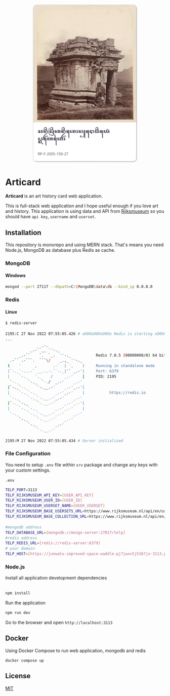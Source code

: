 <h2 align="center">
<p align="center"><img src="https://github.com/junwatu/articard/blob/main/articard.png?raw=true" height="500px" alt="arti-card"></p>
</h2>

# Articard

**Articard** is an art history card web application.

This is full-stack web application and I hope useful enough if you love art and history. This application is using data and API from [Rijksmuseum](https://data.rijksmuseum.nl/object-metadata/api/) so you should have `api key`, `username` and `userset`.

## Installation

This repository is monorepo and using MERN stack. That's means you need Node.js, MongoDB as database plus Redis as cache. 

### MongoDB

#### Windows

```bash
mongod --port 27117 --dbpath=C:\MongoDB\data\db --bind_ip 0.0.0.0
```

### Redis

#### Linux

````bash
$ redis-server

2195:C 27 Nov 2022 07:55:05.426 # oO0OoO0OoO0Oo Redis is starting oO0OoO0OoO0Oo
...
                _._
           _.-``__ ''-._
      _.-``    `.  `_.  ''-._           Redis 7.0.5 (00000000/0) 64 bit
  .-`` .-```.  ```\/    _.,_ ''-._
 (    '      ,       .-`  | `,    )     Running in standalone mode
 |`-._`-...-` __...-.``-._|'` _.-'|     Port: 6379
 |    `-._   `._    /     _.-'    |     PID: 2195
  `-._    `-._  `-./  _.-'    _.-'
 |`-._`-._    `-.__.-'    _.-'_.-'|
 |    `-._`-._        _.-'_.-'    |           https://redis.io
  `-._    `-._`-.__.-'_.-'    _.-'
 |`-._`-._    `-.__.-'    _.-'_.-'|
 |    `-._`-._        _.-'_.-'    |
  `-._    `-._`-.__.-'_.-'    _.-'
      `-._    `-.__.-'    _.-'
          `-._        _.-'
              `-.__.-'

2195:M 27 Nov 2022 07:55:05.434 # Server initialized

````

### File Configuration

You need to setup `.env` file within `srv` package and change any keys with your custom settings.

`.env`

```bash
TELP_PORT=3113
TELP_RIJKSMUSEUM_API_KEY=[USER_API_KEY]
TELP_RIJKSMUSEUM_USER_ID=[USER_ID]
TELP_RIJKSMUSEUM_USERSET_NAME=[USER_USERSET]
TELP_RIJKSMUSEUM_BASE_USERSETS_URL=https://www.rijksmuseum.nl/api/en/usersets
TELP_RIJKSMUSEUM_BASE_COLLECTION_URL=https://www.rijksmuseum.nl/api/en/collection

#mongodb address
TELP_DATABASE_URL=[mongodb://mongo-server:27017/telp] 
#redis address
TELP_REDIS_URL=[redis://redis-server:6379] 
# your domain
TELP_HOST=[https://junwatu-improved-space-waddle-pj7jwxv5j5367jv-3113.preview.app.github.dev] 
```

### Node.js

Install all application development dependencies

```bash

npm install
```

Run the application

```bash
npm run dev
```

Go to the browser and open `http://localhost:3113`

## Docker

Using Docker Compose to run web application, mongodb and redis

```
docker compose up
```

## License

[MIT](https://choosealicense.com/licenses/mit/)
